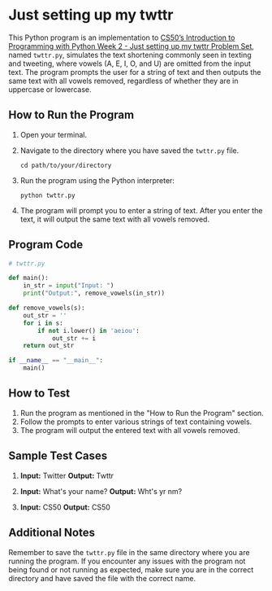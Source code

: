 # Just setting up my twttr

This Python program is an implementation to [CS50’s Introduction to Programming with Python Week 2 - Just setting up my twttr Problem Set](https://cs50.harvard.edu/python/2022/psets/2/twttr/), named `twttr.py`, simulates the text shortening commonly seen in texting and tweeting, where vowels (A, E, I, O, and U) are omitted from the input text. The program prompts the user for a string of text and then outputs the same text with all vowels removed, regardless of whether they are in uppercase or lowercase.

## How to Run the Program

1. Open your terminal.
2. Navigate to the directory where you have saved the `twttr.py` file.

   ```
   cd path/to/your/directory
   ```

3. Run the program using the Python interpreter:

   ```
   python twttr.py
   ```

4. The program will prompt you to enter a string of text. After you enter the text, it will output the same text with all vowels removed.

## Program Code

```python
# twttr.py

def main():
    in_str = input("Input: ")
    print("Output:", remove_vowels(in_str))

def remove_vowels(s):
    out_str = ''
    for i in s:
        if not i.lower() in 'aeiou':
            out_str += i
    return out_str

if __name__ == "__main__":
    main()
```

## How to Test

1. Run the program as mentioned in the "How to Run the Program" section.
2. Follow the prompts to enter various strings of text containing vowels.
3. The program will output the entered text with all vowels removed.

## Sample Test Cases

1. **Input:** Twitter
   **Output:** Twttr

2. **Input:** What's your name?
   **Output:** Wht's yr nm?

3. **Input:** CS50
   **Output:** CS50

## Additional Notes

Remember to save the `twttr.py` file in the same directory where you are running the program. If you encounter any issues with the program not being found or not running as expected, make sure you are in the correct directory and have saved the file with the correct name.